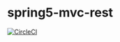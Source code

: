 # spring5-mvc-rest


[![CircleCI](https://circleci.com/gh/SapnaDerajeRadhakrishna/spring5-mvc-rest.svg?style=svg)](https://circleci.com/gh/SapnaDerajeRadhakrishna/spring5-mvc-rest)